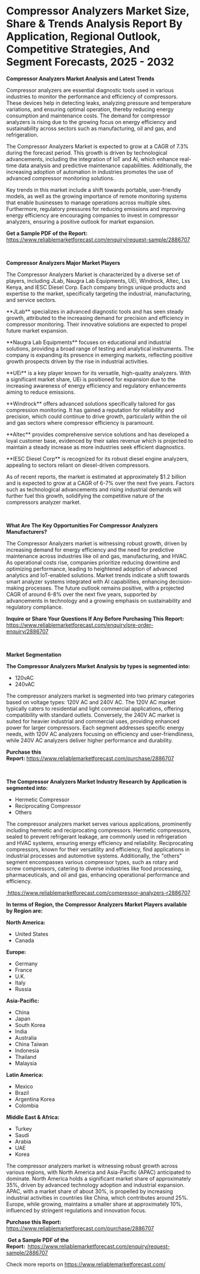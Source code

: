 <p><h1>Compressor Analyzers Market Size, Share & Trends Analysis Report By Application, Regional Outlook, Competitive Strategies, And Segment Forecasts, 2025 - 2032</h1></p><p><strong>Compressor Analyzers Market Analysis and Latest Trends</strong></p>
<p><p>Compressor analyzers are essential diagnostic tools used in various industries to monitor the performance and efficiency of compressors. These devices help in detecting leaks, analyzing pressure and temperature variations, and ensuring optimal operation, thereby reducing energy consumption and maintenance costs. The demand for compressor analyzers is rising due to the growing focus on energy efficiency and sustainability across sectors such as manufacturing, oil and gas, and refrigeration.</p><p>The Compressor Analyzers Market is expected to grow at a CAGR of 7.3% during the forecast period. This growth is driven by technological advancements, including the integration of IoT and AI, which enhance real-time data analysis and predictive maintenance capabilities. Additionally, the increasing adoption of automation in industries promotes the use of advanced compressor monitoring solutions. </p><p>Key trends in this market include a shift towards portable, user-friendly models, as well as the growing importance of remote monitoring systems that enable businesses to manage operations across multiple sites. Furthermore, regulatory pressures for reducing emissions and improving energy efficiency are encouraging companies to invest in compressor analyzers, ensuring a positive outlook for market expansion.</p></p>
<p><strong>Get a Sample PDF of the Report:&nbsp;</strong> <a href="https://www.reliablemarketforecast.com/enquiry/request-sample/2886707?utm_campaign=2781&utm_medium=2&utm_source=Github&utm_content=ia&utm_term=13032025&utm_id=compressor-analyzers">https://www.reliablemarketforecast.com/enquiry/request-sample/2886707</a></p>
<p>&nbsp;</p>
<p><strong>Compressor Analyzers Major Market Players</strong></p>
<p><p>The Compressor Analyzers Market is characterized by a diverse set of players, including JLab, Naugra Lab Equipments, UEi, Windrock, Altec, Lss Kenya, and IESC Diesel Corp. Each company brings unique products and expertise to the market, specifically targeting the industrial, manufacturing, and service sectors.</p><p>**JLab** specializes in advanced diagnostic tools and has seen steady growth, attributed to the increasing demand for precision and efficiency in compressor monitoring. Their innovative solutions are expected to propel future market expansion.</p><p>**Naugra Lab Equipments** focuses on educational and industrial solutions, providing a broad range of testing and analytical instruments. The company is expanding its presence in emerging markets, reflecting positive growth prospects driven by the rise in industrial activities.</p><p>**UEi** is a key player known for its versatile, high-quality analyzers. With a significant market share, UEi is positioned for expansion due to the increasing awareness of energy efficiency and regulatory enhancements aiming to reduce emissions.</p><p>**Windrock** offers advanced solutions specifically tailored for gas compression monitoring. It has gained a reputation for reliability and precision, which could continue to drive growth, particularly within the oil and gas sectors where compressor efficiency is paramount.</p><p>**Altec** provides comprehensive service solutions and has developed a loyal customer base, evidenced by their sales revenue which is projected to maintain a steady increase as more industries seek efficient diagnostics.</p><p>**IESC Diesel Corp** is recognized for its robust diesel engine analyzers, appealing to sectors reliant on diesel-driven compressors.</p><p>As of recent reports, the market is estimated at approximately $1.2 billion and is expected to grow at a CAGR of 6-7% over the next five years. Factors such as technological advancements and rising industrial demands will further fuel this growth, solidifying the competitive nature of the compressors analyzer market.</p></p>
<p>&nbsp;</p>
<p><strong>What Are The Key Opportunities For Compressor Analyzers Manufacturers?</strong></p>
<p><p>The Compressor Analyzers market is witnessing robust growth, driven by increasing demand for energy efficiency and the need for predictive maintenance across industries like oil and gas, manufacturing, and HVAC. As operational costs rise, companies prioritize reducing downtime and optimizing performance, leading to heightened adoption of advanced analytics and IoT-enabled solutions. Market trends indicate a shift towards smart analyzer systems integrated with AI capabilities, enhancing decision-making processes. The future outlook remains positive, with a projected CAGR of around 6-8% over the next five years, supported by advancements in technology and a growing emphasis on sustainability and regulatory compliance.</p></p>
<p><strong>Inquire or Share Your Questions If Any Before Purchasing This Report:</strong> <a href="https://www.reliablemarketforecast.com/enquiry/pre-order-enquiry/2886707?utm_campaign=2781&utm_medium=2&utm_source=Github&utm_content=ia&utm_term=13032025&utm_id=compressor-analyzers">https://www.reliablemarketforecast.com/enquiry/pre-order-enquiry/2886707</a></p>
<p>&nbsp;</p>
<p><strong>Market Segmentation</strong></p>
<p><strong>The Compressor Analyzers Market Analysis by types is segmented into:</strong></p>
<p><ul><li>120vAC</li><li>240vAC</li></ul></p>
<p><p>The compressor analyzers market is segmented into two primary categories based on voltage types: 120V AC and 240V AC. The 120V AC market typically caters to residential and light commercial applications, offering compatibility with standard outlets. Conversely, the 240V AC market is suited for heavier industrial and commercial uses, providing enhanced power for larger compressors. Each segment addresses specific energy needs, with 120V AC analyzers focusing on efficiency and user-friendliness, while 240V AC analyzers deliver higher performance and durability.</p></p>
<p><strong>Purchase this Report:&nbsp;</strong><a href="https://www.reliablemarketforecast.com/purchase/2886707?utm_campaign=2781&utm_medium=2&utm_source=Github&utm_content=ia&utm_term=13032025&utm_id=compressor-analyzers">https://www.reliablemarketforecast.com/purchase/2886707</a></p>
<p>&nbsp;</p>
<p><strong>The Compressor Analyzers Market Industry Research by Application is segmented into:</strong></p>
<p><ul><li>Hermetic Compressor</li><li>Reciprocating Compressor</li><li>Others</li></ul></p>
<p><p>The compressor analyzers market serves various applications, prominently including hermetic and reciprocating compressors. Hermetic compressors, sealed to prevent refrigerant leakage, are commonly used in refrigeration and HVAC systems, ensuring energy efficiency and reliability. Reciprocating compressors, known for their versatility and efficiency, find applications in industrial processes and automotive systems. Additionally, the "others" segment encompasses various compressor types, such as rotary and screw compressors, catering to diverse industries like food processing, pharmaceuticals, and oil and gas, enhancing operational performance and efficiency.</p></p>
<p><a href="https://www.reliablemarketforecast.com/compressor-analyzers-r2886707?utm_campaign=2781&utm_medium=2&utm_source=Github&utm_content=ia&utm_term=13032025&utm_id=compressor-analyzers">&nbsp;https://www.reliablemarketforecast.com/compressor-analyzers-r2886707</a></p>
<p><strong>In terms of Region, the Compressor Analyzers Market Players available by Region are:</strong></p>
<p>
    <p> <strong> North America: </strong>
        <ul>
            <li>United States</li>
            <li>Canada</li>
        </ul>
        </p> 
    <p> <strong> Europe: </strong>
        <ul>
            <li>Germany</li>
            <li>France</li>
            <li>U.K.</li>
            <li>Italy</li>
            <li>Russia</li>
        </ul>
        </p> 
    <p> <strong> Asia-Pacific: </strong>
        <ul>
            <li>China</li>
            <li>Japan</li>
            <li>South Korea</li>
            <li>India</li>
            <li>Australia</li>
            <li>China Taiwan</li>
            <li>Indonesia</li>
            <li>Thailand</li>
            <li>Malaysia</li>
        </ul>
        </p> 
    <p> <strong> Latin America: </strong>
        <ul>
            <li>Mexico</li>
            <li>Brazil</li>
            <li>Argentina Korea</li>
            <li>Colombia</li>
        </ul>
        </p> 
    <p> <strong> Middle East & Africa: </strong>
        <ul>
            <li>Turkey</li>
            <li>Saudi</li>
            <li>Arabia</li>
            <li>UAE</li>
            <li>Korea</li>
        </ul>
    </p>
    </p>
<p><p>The compressor analyzers market is witnessing robust growth across various regions, with North America and Asia-Pacific (APAC) anticipated to dominate. North America holds a significant market share of approximately 35%, driven by advanced technology adoption and industrial expansion. APAC, with a market share of about 30%, is propelled by increasing industrial activities in countries like China, which contributes around 25%. Europe, while growing, maintains a smaller share at approximately 10%, influenced by stringent regulations and innovation focus.</p></p>
<p><strong>Purchase this Report: </strong><a href="https://www.reliablemarketforecast.com/purchase/2886707?utm_campaign=2781&utm_medium=2&utm_source=Github&utm_content=ia&utm_term=13032025&utm_id=compressor-analyzers">https://www.reliablemarketforecast.com/purchase/2886707</a></p>
<p>&nbsp;<strong>Get a Sample PDF of the Report:&nbsp;&nbsp;</strong><a href="https://www.reliablemarketforecast.com/enquiry/request-sample/2886707?utm_campaign=2781&utm_medium=2&utm_source=Github&utm_content=ia&utm_term=13032025&utm_id=compressor-analyzers">https://www.reliablemarketforecast.com/enquiry/request-sample/2886707</a></p>
<p><strong></strong></p>
<p>Check more reports on <a href="https://www.reliablemarketforecast.com/?utm_campaign=2781&utm_medium=2&utm_source=Github&utm_content=ia&utm_term=13032025&utm_id=compressor-analyzers">https://www.reliablemarketforecast.com/</a></p>